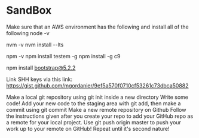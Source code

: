 # SandBox

Make sure that an AWS environment has the following and install all of the following
node -v

nvm -v
nvm install --lts

npm -v
npm install testem -g
npm install -g c9

npm install bootstrap@5.2.2



Link SHH keys via this link:
https://gist.github.com/mgordanier/9ef5a570f0710cf53261c73dbca50882

Make a local git repository using git init inside a new directory
Write some code!
Add your new code to the staging area with git add, then make a commit using git commit
Make a new remote repository on Github
Follow the instructions given after you create your repo to add your GitHub repo as a remote for your local project.
Use git push origin master to push your work up to your remote on GitHub!
Repeat until it's second nature!
